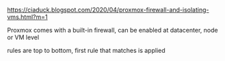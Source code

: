 https://ciaduck.blogspot.com/2020/04/proxmox-firewall-and-isolating-vms.html?m=1

Proxmox comes with a built-in firewall, can be enabled at datacenter, node or VM level

rules are top to bottom, first rule that matches is applied